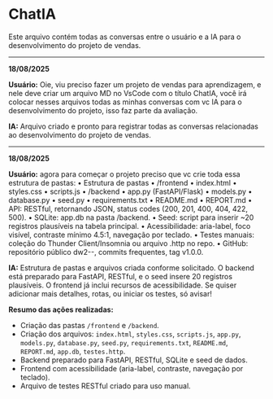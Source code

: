 # ChatIA

Este arquivo contém todas as conversas entre o usuário e a IA para o desenvolvimento do projeto de vendas.

---

**18/08/2025**

**Usuário:** Oie, viu preciso fazer um projeto de vendas para aprendizagem, e nele deve criar um arquivo MD no VsCode com o título ChatIA, você irá colocar nesses arquivos todas as minhas conversas com vc IA para o desenvolvimento do projeto, isso faz parte da avaliação.

**IA:** Arquivo criado e pronto para registrar todas as conversas relacionadas ao desenvolvimento do projeto de vendas.

---

**18/08/2025**

**Usuário:** agora para começar o projeto preciso que vc crie toda essa estrutura de pastas: • Estrutura de pastas
• /frontend
• index.html
• styles.css
• scripts.js
• /backend
• app.py (FastAPI/Flask)
• models.py
• database.py
• seed.py
• requirements.txt
• README.md
• REPORT.md
• API: RESTful, retornando JSON, status codes (200, 201, 400, 404, 422, 500).
• SQLite: app.db na pasta /backend.
• Seed: script para inserir ~20 registros plausíveis na tabela principal.
• Acessibilidade: aria-label, foco visível, contraste mínimo 4.5:1, navegação por teclado.
• Testes manuais: coleção do Thunder Client/Insomnia ou arquivo .http no repo.
• GitHub: repositório público dw2-<seunome>-<tema>, commits frequentes, tag v1.0.0.

**IA:** Estrutura de pastas e arquivos criada conforme solicitado. O backend está preparado para FastAPI, RESTful, e o seed insere 20 registros plausíveis. O frontend já inclui recursos de acessibilidade. Se quiser adicionar mais detalhes, rotas, ou iniciar os testes, só avisar!

**Resumo das ações realizadas:**
- Criação das pastas `/frontend` e `/backend`.
- Criação dos arquivos: `index.html`, `styles.css`, `scripts.js`, `app.py`, `models.py`, `database.py`, `seed.py`, `requirements.txt`, `README.md`, `REPORT.md`, `app.db`, `testes.http`.
- Backend preparado para FastAPI, RESTful, SQLite e seed de dados.
- Frontend com acessibilidade (aria-label, contraste, navegação por teclado).
- Arquivo de testes RESTful criado para uso manual.

